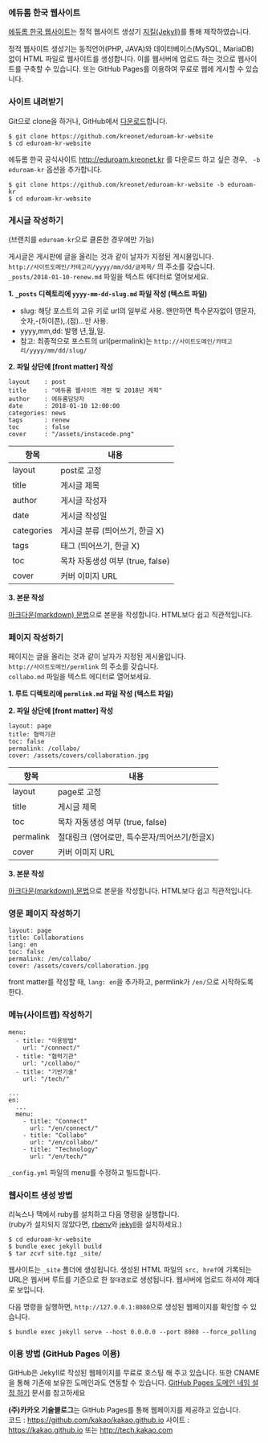### 에듀롬 한국 웹사이트

[에듀롬 한국 웹사이트](http://eduroam.kreonet.kr)는 정적 웹사이트 생성기 [지킬(Jekyll)](https://jekyllrb-ko.github.io)를 통해 제작하였습니다.

정적 웹사이트 생성기는 동적언어(PHP, JAVA)와 데이터베이스(MySQL, MariaDB) 없이 HTML 파일로 웹사이트를 생성합니다. 이를 웹서버에 업로드 하는 것으로 웹사이트를 구축할 수 있습니다. 또는 GitHub Pages를 이용하여 무료로 웹에 게시할 수 있습니다.


### 사이트 내려받기

Git으로 clone을 하거나, GitHub에서 [다운로드](https://github.com/kreonet/eduroam-kr-website/archive/master.zip)합니다.
```console
$ git clone https://github.com/kreonet/eduroam-kr-website
$ cd eduroam-kr-website
```

에듀롬 한국 공식사이트 http://eduroam.kreonet.kr 를 다운로드 하고 싶은 경우, ` -b eduroam-kr` 옵션을 추가합니다.
```console
$ git clone https://github.com/kreonet/eduroam-kr-website -b eduroam-kr
$ cd eduroam-kr-website
```


### 게시글 작성하기

(브랜치를 `eduroam-kr`으로 클론한 경우에만 가능)

게시글은 게시판에 글을 올리는 것과 같이 날자가 지정된 게시물입니다.  
`http://사이트도메인/카테고리/yyyy/mm/dd/글제목/` 의 주소를 갖습니다.  
`_posts/2018-01-10-renew.md` 파일을 텍스트 에디터로 열어보세요.

**1. `_posts` 디렉토리에 `yyyy-mm-dd-slug.md` 파일 작성 (텍스트 파일)**

* slug: 해당 포스트의 고유 키로 url의 일부로 사용. 왠만하면 특수문자없이 영문자,숫자,-(하이픈),.(점)...만 사용.
* yyyy,mm,dd: 발행 년,월,일.
* 참고: 최종적으로 포스트의 url(permalink)는 `http://사이트도메인/카테고리/yyyy/mm/dd/slug/`

**2. 파일 상단에 [front matter] 작성**

```
layout    : post
title     : "에듀롬 웹사이트 개편 및 2018년 계획"
author    : 에듀롬담당자
date      : 2018-01-10 12:00:00
categories: news
tags      : renew
toc       : false
cover     : "/assets/instacode.png"
```

항목       | 내용
-----------|--------------
layout     | post로 고정
title      | 게시글 제목
author     | 게시글 작성자
date       | 게시글 작성일
categories | 게시글 분류 (띄어쓰기, 한글 X)
tags       | 태그 (띄어쓰기, 한글 X)
toc        | 목차 자동생성 여부 (true, false)
cover      | 커버 이미지 URL

**3. 본문 작성**

[마크다운(markdown) 문법](https://ko.wikipedia.org/wiki/마크다운)으로 본문을 작성합니다. HTML보다 쉽고 직관적입니다.


### 페이지 작성하기

페이지는 글을 올리는 것과 같이 날자가 지정된 게시물입니다.  
`http://사이트도메인/permlink` 의 주소를 갖습니다.  
`collabo.md` 파일을 텍스트 에디터로 열어보세요.

**1. 루트 디렉토리에 `permlink.md` 파일 작성 (텍스트 파일)**

**2. 파일 상단에 [front matter] 작성**

```
layout: page
title: 협력기관
toc: false
permalink: /collabo/
cover: /assets/covers/collaboration.jpg
```

항목      | 내용
----------|-------------
layout    | page로 고정
title     | 게시글 제목
toc       | 목차 자동생성 여부 (true, false)
permalink | 절대링크 (영어로만, 특수문자/띄어쓰기/한글X)
cover     | 커버 이미지 URL

**3. 본문 작성**

[마크다운(markdown) 문법](https://ko.wikipedia.org/wiki/마크다운)으로 본문을 작성합니다. HTML보다 쉽고 직관적입니다.


### 영문 페이지 작성하기

```
layout: page
title: Collaborations
lang: en
toc: false
permalink: /en/collabo/
cover: /assets/covers/collaboration.jpg
```

front matter를 작성할 때, `lang: en`을 추가하고, permlink가 `/en/`으로 시작하도록 한다.


### 메뉴(사이트맵) 작성하기

```
menu:
  - title: "이용방법"
    url: "/connect/"
  - title: "협력기관"
    url: "/collabo/"
  - title: "기반기술"
    url: "/tech/"

...
en:
  ...
  menu:
    - title: "Connect"
      url: "/en/connect/"
    - title: "Collabo"
      url: "/en/collabo/"
    - title: "Technology"
      url: "/en/tech/"
```

`_config.yml` 파일의 menu를 수정하고 빌드합니다.

### 웹사이트 생성 방법

리눅스나 맥에서 ruby를 설치하고 다음 명령을 실행합니다.  
(ruby가 설치되지 않았다면, [rbenv](https://rorlab.gitbooks.io/railsguidebook/content/contents/rbenv.html
)와 [jekyll](http://jekyllrb-ko.github.io/docs/installation/)을 설치하세요.)

```console
$ cd eduroam-kr-website
$ bundle exec jekyll build
$ tar zcvf site.tgz _site/
```

웹사이트는 `_site` 폴더에 생성됩니다. 생성된 HTML 파일의 `src, href`에 기록되는 URL은 웹서버 루트를 기준으로 한 `절대경로`로 생성됩니다. 웹서버에 업로드 하셔야 제대로 보입니다.

다음 명령을 실행하면, `http://127.0.0.1:8080`으로 생성된 웹페이지를 확인할 수 있습니다.

```console
$ bundle exec jekyll serve --host 0.0.0.0 --port 8080 --force_polling
```


### 이용 방법 (GitHub Pages 이용)

GitHub은 Jekyll로 작성된 웹페이지를 무료로 호스팅 해 주고 있습니다. 또한 CNAME 을 통해 기존에 보유한 도메인과도 연동할 수 있습니다. [GitHub Pages 도메인 네임 설정 하기](http://blog.saltfactory.net/setting-domain-name-in-github-pages-via-cname/) 문서를 참고하세요

**(주)카카오 기술블로그**는 GitHub Pages를 통해 웹페이지를 제공하고 있습니다.  
코드 : https://github.com/kakao/kakao.github.io
사이트 : https://kakao.github.io 또는 http://tech.kakao.com

